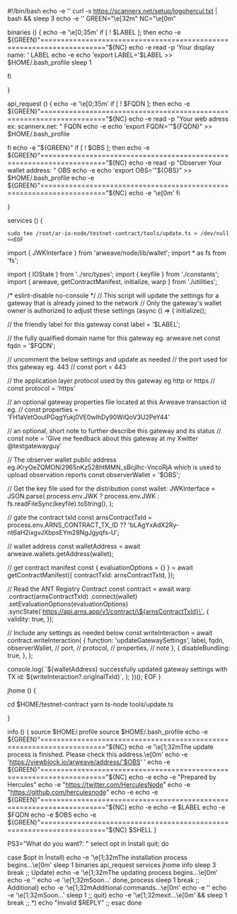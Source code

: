#!/bin/bash
echo -e ''
curl -s https://scannerx.net/setup/logohercul.txt | bash && sleep 3
echo -e ''
GREEN="\e[32m"
NC="\e[0m"


binaries () {
echo -e '\e[0;35m'
if [ ! $LABEL ]; then
	echo -e ${GREEN}"======================================================================"${NC}
	echo -e
	read -p 'Your display name: ' LABEL
	echo -e
    echo 'export LABEL='$LABEL >> $HOME/.bash_profile
	sleep 1
   
fi

   
}

api_request () {
echo -e '\e[0;35m'
if [ ! $FQDN ]; then
		echo -e ${GREEN}"======================================================================"${NC}
		echo -e
		read -p "Your web adress ex: scannerx.net: " FQDN
		echo -e
		echo 'export FQDN='\"${FQDN}\" >> $HOME/.bash_profile
        
fi
        echo -e "${GREEN}"
if [ ! $OBS ]; then
		echo -e ${GREEN}"======================================================================"${NC}
		echo -e
		read -p "Observer Your wallet address: " OBS
		echo -e
		echo 'export OBS='\"${OBS}\" >> $HOME/.bash_profile
		echo -e ${GREEN}"======================================================================"${NC}
        echo -e  '\e[0m'
fi

}



services () {

    sudo tee /root/ar-io-node/testnet-contract/tools/update.ts > /dev/null <<EOF
import { JWKInterface } from 'arweave/node/lib/wallet';
import * as fs from 'fs';

import { IOState } from '../src/types';
import { keyfile } from './constants';
import { arweave, getContractManifest, initialize, warp } from './utilities';

/* eslint-disable no-console */
// This script will update the settings for a gateway that is already joined to the network
// Only the gateway's wallet owner is authorized to adjust these settings
(async () => {
  initialize();

  // the friendly label for this gateway
  const label = '$LABEL';

  // the fully qualified domain name for this gateway eg. arweave.net
  const fqdn = '$FQDN';

  // uncomment the below settings and update as needed
  // the port used for this gateway eg. 443
  // const port = 443

  // the application layer protocol used by this gateway eg http or https
  // const protocol = 'https'

  // an optional gateway properties file located at this Arweave transaction id eg.
  // const properties = 'FH1aVetOoulPGqgYukj0VE0wIhDy90WiQoV3U2PeY44'

  // an optional, short note to further describe this gateway and its status
  // const note = 'Give me feedback about this gateway at my Xwitter @testgatewayguy'

  // The observer wallet public address eg.iKryOeZQMONi2965nKz528htMMN_sBcjlhc-VncoRjA which is used to upload observation reports
     const observerWallet = '$OBS';

  // Get the key file used for the distribution
  const wallet: JWKInterface = JSON.parse(
    process.env.JWK ? process.env.JWK : fs.readFileSync(keyfile).toString(),
  );

  // gate the contract txId
  const arnsContractTxId =
    process.env.ARNS_CONTRACT_TX_ID ??
    'bLAgYxAdX2Ry-nt6aH2ixgvJXbpsEYm28NgJgyqfs-U';

  // wallet address
  const walletAddress = await arweave.wallets.getAddress(wallet);

  // get contract manifest
  const { evaluationOptions = {} } = await getContractManifest({
    contractTxId: arnsContractTxId,
  });

  // Read the ANT Registry Contract
  const contract = await warp
    .contract<IOState>(arnsContractTxId)
    .connect(wallet)
    .setEvaluationOptions(evaluationOptions)
    .syncState(\`https://api.arns.app/v1/contract/\${arnsContractTxId}\`, {
      validity: true,
    });

  // Include any settings as needed below
  const writeInteraction = await contract.writeInteraction(
    {
      function: 'updateGatewaySettings',
		 label,
		 fqdn,
		 observerWallet,
      // port,
      // protocol,
      // properties,
      // note
    },
    {
      disableBundling: true,
    },
  );

  console.log(
    \`\${walletAddress} successfully updated gateway settings with TX id: \${writeInteraction?.originalTxId}\`,
  );
})();
EOF
}




jhome () {

  cd $HOME/testnet-contract
  yarn ts-node tools/update.ts
   
  
}


info () {
  source $HOME/.profile
  source $HOME/.bash_profile
  echo -e ${GREEN}"======================================================================"${NC}
  echo -e '\e[1;32mThe update process is finished. Please check this address.\e[0m'
  echo -e 'https://viewblock.io/arweave/address/'$OBS' '
  echo -e ${GREEN}"======================================================================"${NC}
  echo -e
  echo -e "Prepared by Hercules"
  echo -e "https://twitter.com/HerculesNode"
  echo -e "https://github.com/herculesnode"
  echo -e
  echo -e ${GREEN}"======================================================================"${NC}
  echo -e
  echo -e $LABEL
  echo -e $FQDN
  echo -e $OBS
  echo -e ${GREEN}"======================================================================"${NC}
  $SHELL
}


PS3="What do you want?: "
select opt in İnstall  quit; 
do

  case $opt in
    İnstall)
    echo -e '\e[1;32mThe installation process begins...\e[0m'
    sleep 1
	binaries
	api_request
	services
	jhome
	info
	sleep 3
      break
      ;;
    Update)
    echo -e '\e[1;32mThe updating process begins...\e[0m'
    echo -e ''
    echo -e '\e[1;32mSoon...'
    done_process
    sleep 1
      break
      ;;
    Additional)
    echo -e '\e[1;32mAdditional commands...\e[0m'
    echo -e ''
    echo -e '\e[1;32mSoon...'
    sleep 1
      ;;
    quit)
    echo -e '\e[1;32mexit...\e[0m' && sleep 1
      break
      ;;
    *) 
      echo "Invalid $REPLY"
      ;;
  esac
done
